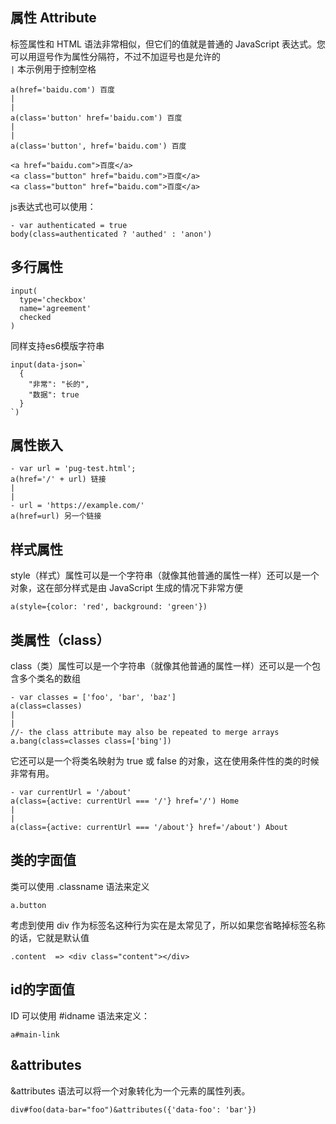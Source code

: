 ## 属性 Attribute
标签属性和 HTML 语法非常相似，但它们的值就是普通的 JavaScript 表达式。您可以用逗号作为属性分隔符，不过不加逗号也是允许的  
`|` 本示例用于控制空格
```
a(href='baidu.com') 百度
|
|
a(class='button' href='baidu.com') 百度
|
|
a(class='button', href='baidu.com') 百度
```
```
<a href="baidu.com">百度</a>
<a class="button" href="baidu.com">百度</a>
<a class="button" href="baidu.com">百度</a>
```
js表达式也可以使用：
```
- var authenticated = true
body(class=authenticated ? 'authed' : 'anon')
```
## 多行属性
```
input(
  type='checkbox'
  name='agreement'
  checked
)
```
同样支持es6模版字符串
```
input(data-json=`
  {
    "非常": "长的",
    "数据": true
  }
`)
```

## 属性嵌入
```
- var url = 'pug-test.html';
a(href='/' + url) 链接
|
|
- url = 'https://example.com/'
a(href=url) 另一个链接
```

## 样式属性
style（样式）属性可以是一个字符串（就像其他普通的属性一样）还可以是一个对象，这在部分样式是由 JavaScript 生成的情况下非常方便
```
a(style={color: 'red', background: 'green'})
```

## 类属性（class）

class（类）属性可以是一个字符串（就像其他普通的属性一样）还可以是一个包含多个类名的数组
```
- var classes = ['foo', 'bar', 'baz']
a(class=classes)
|
|
//- the class attribute may also be repeated to merge arrays
a.bang(class=classes class=['bing'])
```
它还可以是一个将类名映射为 true 或 false 的对象，这在使用条件性的类的时候非常有用。
```
- var currentUrl = '/about'
a(class={active: currentUrl === '/'} href='/') Home
|
|
a(class={active: currentUrl === '/about'} href='/about') About
```

## 类的字面值
类可以使用 .classname 语法来定义
```
a.button
```
考虑到使用 div 作为标签名这种行为实在是太常见了，所以如果您省略掉标签名称的话，它就是默认值
```
.content  => <div class="content"></div>
```

## id的字面值
ID 可以使用 #idname 语法来定义：
```
a#main-link
```
## &attributes

&attributes 语法可以将一个对象转化为一个元素的属性列表。
```
div#foo(data-bar="foo")&attributes({'data-foo': 'bar'})
```
